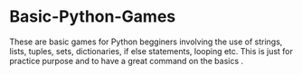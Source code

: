 # Basic-Python-Games
These are basic games for Python begginers involving the use of strings, lists, tuples, sets, dictionaries, if else statements, looping etc. 
This is just for practice purpose and to have a great command on the basics .
